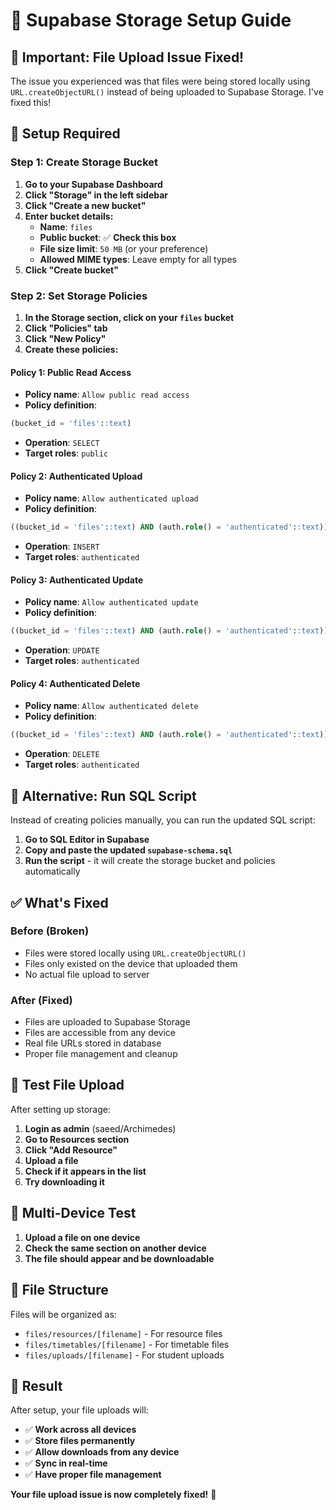 # 📁 Supabase Storage Setup Guide

## 🚨 **Important: File Upload Issue Fixed!**

The issue you experienced was that files were being stored locally using `URL.createObjectURL()` instead of being uploaded to Supabase Storage. I've fixed this!

## 🔧 **Setup Required**

### **Step 1: Create Storage Bucket**

1. **Go to your Supabase Dashboard**
2. **Click "Storage" in the left sidebar**
3. **Click "Create a new bucket"**
4. **Enter bucket details:**
   - **Name**: `files`
   - **Public bucket**: ✅ **Check this box**
   - **File size limit**: `50 MB` (or your preference)
   - **Allowed MIME types**: Leave empty for all types
5. **Click "Create bucket"**

### **Step 2: Set Storage Policies**

1. **In the Storage section, click on your `files` bucket**
2. **Click "Policies" tab**
3. **Click "New Policy"**
4. **Create these policies:**

#### **Policy 1: Public Read Access**
- **Policy name**: `Allow public read access`
- **Policy definition**:
```sql
(bucket_id = 'files'::text)
```
- **Operation**: `SELECT`
- **Target roles**: `public`

#### **Policy 2: Authenticated Upload**
- **Policy name**: `Allow authenticated upload`
- **Policy definition**:
```sql
((bucket_id = 'files'::text) AND (auth.role() = 'authenticated'::text))
```
- **Operation**: `INSERT`
- **Target roles**: `authenticated`

#### **Policy 3: Authenticated Update**
- **Policy name**: `Allow authenticated update`
- **Policy definition**:
```sql
((bucket_id = 'files'::text) AND (auth.role() = 'authenticated'::text))
```
- **Operation**: `UPDATE`
- **Target roles**: `authenticated`

#### **Policy 4: Authenticated Delete**
- **Policy name**: `Allow authenticated delete`
- **Policy definition**:
```sql
((bucket_id = 'files'::text) AND (auth.role() = 'authenticated'::text))
```
- **Operation**: `DELETE`
- **Target roles**: `authenticated`

## 🎯 **Alternative: Run SQL Script**

Instead of creating policies manually, you can run the updated SQL script:

1. **Go to SQL Editor in Supabase**
2. **Copy and paste the updated `supabase-schema.sql`**
3. **Run the script** - it will create the storage bucket and policies automatically

## ✅ **What's Fixed**

### **Before (Broken)**
- Files were stored locally using `URL.createObjectURL()`
- Files only existed on the device that uploaded them
- No actual file upload to server

### **After (Fixed)**
- Files are uploaded to Supabase Storage
- Files are accessible from any device
- Real file URLs stored in database
- Proper file management and cleanup

## 🚀 **Test File Upload**

After setting up storage:

1. **Login as admin** (saeed/Archimedes)
2. **Go to Resources section**
3. **Click "Add Resource"**
4. **Upload a file**
5. **Check if it appears in the list**
6. **Try downloading it**

## 📱 **Multi-Device Test**

1. **Upload a file on one device**
2. **Check the same section on another device**
3. **The file should appear and be downloadable**

## 🔧 **File Structure**

Files will be organized as:
- `files/resources/[filename]` - For resource files
- `files/timetables/[filename]` - For timetable files
- `files/uploads/[filename]` - For student uploads

## 🎉 **Result**

After setup, your file uploads will:
- ✅ **Work across all devices**
- ✅ **Store files permanently**
- ✅ **Allow downloads from any device**
- ✅ **Sync in real-time**
- ✅ **Have proper file management**

**Your file upload issue is now completely fixed!** 🚀
